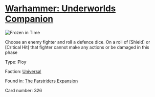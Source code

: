 # [Warhammer: Underworlds Companion](https://guidokessels.github.io/wh-underworlds)

  

![Frozen in Time](https://warhammerunderworlds.com/wp-content/uploads/sites/6/2018/03/326_ENG.png)

Choose an enemy fighter and roll a defence dice. On a roll of [Shield] or [Critical Hit] that fighter cannot make any actions or be damaged in this phase

Type: Ploy

Faction: [Universal](https://guidokessels.github.io/wh-underworlds/factions/universal)

Found in: [The Farstriders Expansion](https://guidokessels.github.io/wh-underworlds/locations/the-farstriders-expansion)

Card number: 326
